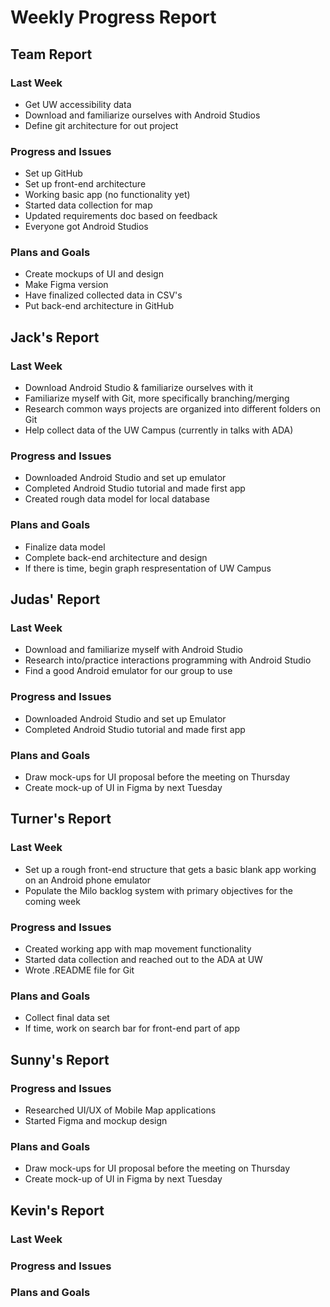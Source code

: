 # Weekly Progress Report
## Team Report
### Last Week
* Get UW accessibility data
* Download and familiarize ourselves with Android Studios
* Define git architecture for out project
### Progress and Issues
* Set up GitHub
* Set up front-end architecture
* Working basic app (no functionality yet)
* Started data collection for map
* Updated requirements doc based on feedback
* Everyone got Android Studios
### Plans and Goals
* Create mockups of UI and design
*   Make Figma version
* Have finalized collected data in CSV's
* Put back-end architecture in GitHub
## Jack's Report
### Last Week
* Download Android Studio & familiarize ourselves with it
* Familiarize myself with Git, more specifically branching/merging
* Research common ways projects are organized into different folders on Git
* Help collect data of the UW Campus (currently in talks with ADA)
### Progress and Issues
* Downloaded Android Studio and set up emulator
* Completed Android Studio tutorial and made first app
* Created rough data model for local database
### Plans and Goals
* Finalize data model
* Complete back-end architecture and design
* If there is time, begin graph respresentation of UW Campus
## Judas' Report
### Last Week
* Download and familiarize myself with Android Studio
* Research into/practice interactions programming with Android Studio
* Find a good Android emulator for our group to use
### Progress and Issues
* Downloaded Android Studio and set up Emulator
* Completed Android Studio tutorial and made first app
### Plans and Goals
* Draw mock-ups for UI proposal before the meeting on Thursday
* Create mock-up of UI in Figma by next Tuesday
## Turner's Report
### Last Week
* Set up a rough front-end structure that gets a basic blank app working on an Android phone emulator
* Populate the Milo backlog system with primary objectives for the coming week
### Progress and Issues
* Created working app with map movement functionality
* Started data collection and reached out to the ADA at UW
* Wrote .README file for Git
### Plans and Goals
* Collect final data set
* If time, work on search bar for front-end part of app
## Sunny's Report
### Progress and Issues
* Researched UI/UX of Mobile Map applications
* Started Figma and mockup design
### Plans and Goals
* Draw mock-ups for UI proposal before the meeting on Thursday
* Create mock-up of UI in Figma by next Tuesday
## Kevin's Report
### Last Week
### Progress and Issues
### Plans and Goals
